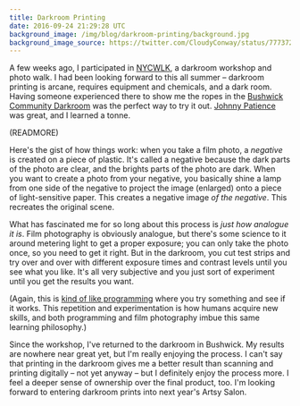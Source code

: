 ```yaml
---
title: Darkroom Printing
date: 2016-09-24 21:29:28 UTC
background_image: /img/blog/darkroom-printing/background.jpg
background_image_source: https://twitter.com/CloudyConway/status/777372009730834432
---
```


A few weeks ago, I participated in [NYCWLK][nycwlk], a darkroom workshop and photo walk. I had been looking forward to this all summer – darkroom printing is arcane, requires equipment and chemicals, and a dark room. Having someone experienced there to show me the ropes in the [Bushwick Community Darkroom][bcd] was the perfect way to try it out. [Johnny Patience][johnny] was great, and I learned a tonne.

(READMORE)

Here's the gist of how things work: when you take a film photo, a _negative_ is created on a piece of plastic. It's called a negative because the dark parts of the photo are clear, and the brights parts of the photo are dark. When you want to create a photo from your negative, you basically shine a lamp from one side of the negative to project the image (enlarged) onto a piece of light-sensitive paper. This creates a negative image _of the negative_. This recreates the original scene.

What has fascinated me for so long about this process is _just how analogue it is_. Film photography is obviously analogue, but there's some science to it around metering light to get a proper exposure; you can only take the photo once, so you need to get it right. But in the darkroom, you cut test strips and try over and over with different exposure times and contrast levels until you see what you like. It's all very subjective and you just sort of experiment until you get the results you want.
  
(Again, this is [kind of like programming][programming] where you try something and see if it works. This repetition and experimentation is how humans acquire new skills, and both programming and film photography imbue this same learning philosophy.)

Since the workshop, I've returned to the darkroom in Bushwick. My results are nowhere near great yet, but I'm really enjoying the process. I can't say that printing in the darkroom gives me a better result than scanning and printing digitally – not yet anyway – but I definitely enjoy the process more. I feel a deeper sense of ownership over the final product, too. I'm looking forward to entering darkroom prints into next year's Artsy Salon.


[nycwlk]: http://www.nycwlk.com
[johnny]: http://www.johnnypatience.com
[bcd]: http://www.bushwickcommunitydarkroom.com
[programming]: /blog/developers-should-learn-photography/
